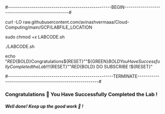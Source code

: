 #----------------------------------------------------BEGIN--------------------------------------------------#


curl -LO raw.githubusercontent.com/avinashvermaaa/Cloud-Computing/main/GCP/LABFILE_LOCATION

sudo chmod +x LABCODE.sh

./LABCODE.sh


echo "${RED}${BOLD}Congratulations${RESET}""${GREEN}${BOLD} You Have Successfully Completed the Lab !!!${RESET}""${RED}${BOLD} DO SUBSCRIBE !${RESET}"

#-----------------------------------------------------TERMINATE----------------------------------------------------------#


### Congratulations 🎉  You Have Successfully Completed the Lab !



#### *Well done!* *Keep up the good work 👏 !*
